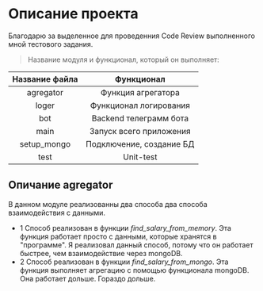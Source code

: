 # Описание проекта

Благодарю за выделенное для проведенния Code Review выполненного мной тестового задания.

> Название модуля и функционал, который он выполняет:

| Название файла |        Функционал        |
|:--------------:|:------------------------:|
|   agregator    |    Функция агрегатора    |
|     loger      |  Функционал логирования  |
|      bot       |  Backend телеграмм бота  |
|      main      | Запуск всего приложения  |
|  setup_mongo   | Подключение, создание БД |
|      test      |        Unit-test         |

## Опичание agregator

В данном модуле реализованны два способа два способа взаимодействия с данными.
* 1 Способ реализован в функции *find_salary_from_memory*. Эта функция работает просто с данными, которые хранятся в "программе". Я реализовал данный способ, потому что он работает быстрее, чем взаимодействие через mongoDB.
* 2 Способ реализован в функции *find_salary_from_mongo*. Эта функция выполняет агрегацию с помощью функционала mongoDB. Она работает дольше. Гораздо дольше.